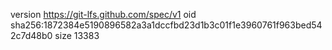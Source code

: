 version https://git-lfs.github.com/spec/v1
oid sha256:1872384e5190896582a3a1dccfbd23d1b3c01f1e3960761f963bed542c7d48b0
size 13383
